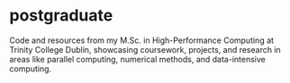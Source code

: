 # postgraduate
Code and resources from my M.Sc. in High-Performance Computing at Trinity College Dublin, showcasing coursework, projects, and research in areas like parallel computing, numerical methods, and data-intensive computing.
